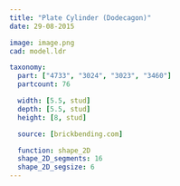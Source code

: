 ```yaml
---
title: "Plate Cylinder (Dodecagon)"
date: 29-08-2015

image: image.png
cad: model.ldr

taxonomy:
  part: ["4733", "3024", "3023", "3460"]
  partcount: 76

  width: [5.5, stud]
  depth: [5.5, stud]
  height: [8, stud]

  source: [brickbending.com]

  function: shape_2D
  shape_2D_segments: 16
  shape_2D_segsize: 6
---
```

